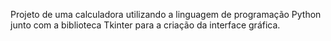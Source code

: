 Projeto de uma calculadora utilizando a linguagem de programação Python junto com a biblioteca Tkinter para a criação da interface gráfica.